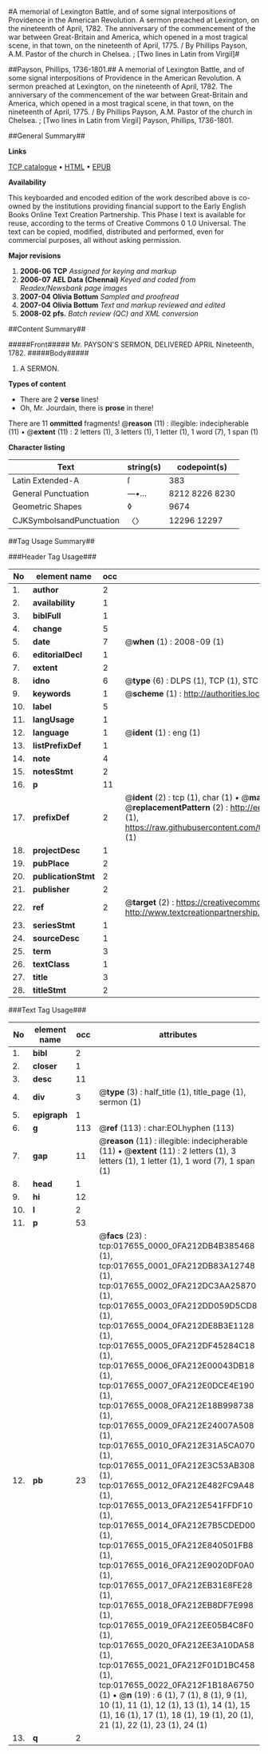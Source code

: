 #A memorial of Lexington Battle, and of some signal interpositions of Providence in the American Revolution. A sermon preached at Lexington, on the nineteenth of April, 1782. The anniversary of the commencement of the war between Great-Britain and America, which opened in a most tragical scene, in that town, on the nineteenth of April, 1775. / By Phillips Payson, A.M. Pastor of the church in Chelsea. ; [Two lines in Latin from Virgil]#

##Payson, Phillips, 1736-1801.##
A memorial of Lexington Battle, and of some signal interpositions of Providence in the American Revolution. A sermon preached at Lexington, on the nineteenth of April, 1782. The anniversary of the commencement of the war between Great-Britain and America, which opened in a most tragical scene, in that town, on the nineteenth of April, 1775. / By Phillips Payson, A.M. Pastor of the church in Chelsea. ; [Two lines in Latin from Virgil]
Payson, Phillips, 1736-1801.

##General Summary##

**Links**

[TCP catalogue](http://www.ota.ox.ac.uk/tcp/)  • 
[HTML](http://tei.it.ox.ac.uk/tcp/Texts-HTML/free/N13/N13956.html)  • 
[EPUB](http://tei.it.ox.ac.uk/tcp/Texts-EPUB/free/N13/N13956.epub)

**Availability**

This keyboarded and encoded edition of the
	       work described above is co-owned by the institutions
	       providing financial support to the Early English Books
	       Online Text Creation Partnership. This Phase I text is
	       available for reuse, according to the terms of Creative
	       Commons 0 1.0 Universal. The text can be copied,
	       modified, distributed and performed, even for
	       commercial purposes, all without asking permission.

**Major revisions**

1. __2006-06__ __TCP__ *Assigned for keying and markup*
1. __2006-07__ __AEL Data (Chennai)__ *Keyed and coded from Readex/Newsbank page images*
1. __2007-04__ __Olivia Bottum__ *Sampled and proofread*
1. __2007-04__ __Olivia Bottum__ *Text and markup reviewed and edited*
1. __2008-02__ __pfs.__ *Batch review (QC) and XML conversion*

##Content Summary##

#####Front#####
Mr. PAYSON'S SERMON, DELIVERED APRIL Nineteenth, 1782.
#####Body#####

1. A SERMON.

**Types of content**

  * There are 2 **verse** lines!
  * Oh, Mr. Jourdain, there is **prose** in there!

There are 11 **ommitted** fragments! 
 @__reason__ (11) : illegible: indecipherable (11)  •  @__extent__ (11) : 2 letters (1), 3 letters (1), 1 letter (1), 1 word (7), 1 span (1)

**Character listing**


|Text|string(s)|codepoint(s)|
|---|---|---|
|Latin Extended-A|ſ|383|
|General Punctuation|—•…|8212 8226 8230|
|Geometric Shapes|◊|9674|
|CJKSymbolsandPunctuation|〈〉|12296 12297|

##Tag Usage Summary##

###Header Tag Usage###

|No|element name|occ|attributes|
|---|---|---|---|
|1.|__author__|2||
|2.|__availability__|1||
|3.|__biblFull__|1||
|4.|__change__|5||
|5.|__date__|7| @__when__ (1) : 2008-09 (1)|
|6.|__editorialDecl__|1||
|7.|__extent__|2||
|8.|__idno__|6| @__type__ (6) : DLPS (1), TCP (1), STC (1), NOTIS (1), IMAGE-SET (1), EVANS-CITATION (1)|
|9.|__keywords__|1| @__scheme__ (1) : http://authorities.loc.gov/ (1)|
|10.|__label__|5||
|11.|__langUsage__|1||
|12.|__language__|1| @__ident__ (1) : eng (1)|
|13.|__listPrefixDef__|1||
|14.|__note__|4||
|15.|__notesStmt__|2||
|16.|__p__|11||
|17.|__prefixDef__|2| @__ident__ (2) : tcp (1), char (1)  •  @__matchPattern__ (2) : ([0-9\-]+):([0-9IVX]+) (1), (.+) (1)  •  @__replacementPattern__ (2) : http://eebo.chadwyck.com/downloadtiff?vid=$1&page=$2 (1), https://raw.githubusercontent.com/textcreationpartnership/Texts/master/tcpchars.xml#$1 (1)|
|18.|__projectDesc__|1||
|19.|__pubPlace__|2||
|20.|__publicationStmt__|2||
|21.|__publisher__|2||
|22.|__ref__|2| @__target__ (2) : https://creativecommons.org/publicdomain/zero/1.0/ (1), http://www.textcreationpartnership.org/docs/. (1)|
|23.|__seriesStmt__|1||
|24.|__sourceDesc__|1||
|25.|__term__|3||
|26.|__textClass__|1||
|27.|__title__|3||
|28.|__titleStmt__|2||


###Text Tag Usage###

|No|element name|occ|attributes|
|---|---|---|---|
|1.|__bibl__|2||
|2.|__closer__|1||
|3.|__desc__|11||
|4.|__div__|3| @__type__ (3) : half_title (1), title_page (1), sermon (1)|
|5.|__epigraph__|1||
|6.|__g__|113| @__ref__ (113) : char:EOLhyphen (113)|
|7.|__gap__|11| @__reason__ (11) : illegible: indecipherable (11)  •  @__extent__ (11) : 2 letters (1), 3 letters (1), 1 letter (1), 1 word (7), 1 span (1)|
|8.|__head__|1||
|9.|__hi__|12||
|10.|__l__|2||
|11.|__p__|53||
|12.|__pb__|23| @__facs__ (23) : tcp:017655_0000_0FA212DB4B385468 (1), tcp:017655_0001_0FA212DB83A12748 (1), tcp:017655_0002_0FA212DC3AA25870 (1), tcp:017655_0003_0FA212DD059D5CD8 (1), tcp:017655_0004_0FA212DE8B3E1128 (1), tcp:017655_0005_0FA212DF45284C18 (1), tcp:017655_0006_0FA212E00043DB18 (1), tcp:017655_0007_0FA212E0DCE4E190 (1), tcp:017655_0008_0FA212E18B998738 (1), tcp:017655_0009_0FA212E24007A508 (1), tcp:017655_0010_0FA212E31A5CA070 (1), tcp:017655_0011_0FA212E3C53AB308 (1), tcp:017655_0012_0FA212E482FC9A48 (1), tcp:017655_0013_0FA212E541FFDF10 (1), tcp:017655_0014_0FA212E7B5CDED00 (1), tcp:017655_0015_0FA212E840501FB8 (1), tcp:017655_0016_0FA212E9020DF0A0 (1), tcp:017655_0017_0FA212EB31E8FE28 (1), tcp:017655_0018_0FA212EB8DF7E998 (1), tcp:017655_0019_0FA212EE05B4C8F0 (1), tcp:017655_0020_0FA212EE3A10DA58 (1), tcp:017655_0021_0FA212F01D1BC458 (1), tcp:017655_0022_0FA212F1B18A6750 (1)  •  @__n__ (19) : 6 (1), 7 (1), 8 (1), 9 (1), 10 (1), 11 (1), 12 (1), 13 (1), 14 (1), 15 (1), 16 (1), 17 (1), 18 (1), 19 (1), 20 (1), 21 (1), 22 (1), 23 (1), 24 (1)|
|13.|__q__|2||

